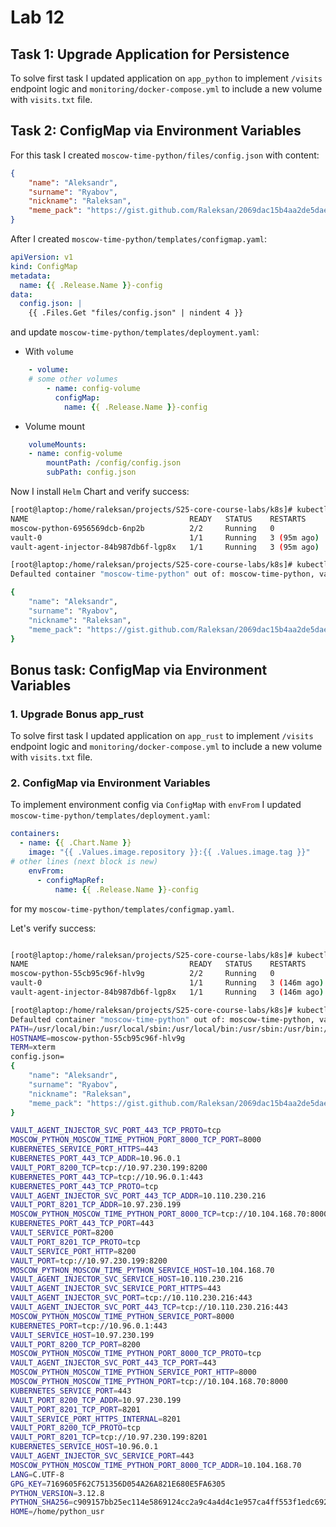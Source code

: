 # Lab 12

## Task 1: Upgrade Application for Persistence

To solve first task I updated application on `app_python` to implement `/visits` endpoint logic
and `monitoring/docker-compose.yml` to include a new volume with `visits.txt` file.

## Task 2: ConfigMap via Environment Variables

For this task I created `moscow-time-python/files/config.json` with content:

```json
{
    "name": "Aleksandr",
    "surname": "Ryabov",
    "nickname": "Raleksan",
    "meme_pack": "https://gist.github.com/Raleksan/2069dac15b4aa2de5daedba183536e69"
}
```

After I created `moscow-time-python/templates/configmap.yaml`:

```yaml
apiVersion: v1
kind: ConfigMap
metadata:
  name: {{ .Release.Name }}-config
data:
  config.json: |
    {{ .Files.Get "files/config.json" | nindent 4 }}
```

and update `moscow-time-python/templates/deployment.yaml`:

- With `volume`

```yaml
    - volume:
    # some other volumes
        - name: config-volume
          configMap:
            name: {{ .Release.Name }}-config
```

- Volume mount

```yaml
    volumeMounts:
    - name: config-volume
        mountPath: /config/config.json
        subPath: config.json
```

Now I install `Helm` Chart and verify success:

```bash
[root@laptop:/home/raleksan/projects/S25-core-course-labs/k8s]# kubectl get pods
NAME                                    READY   STATUS    RESTARTS      AGE
moscow-python-6956569dcb-6np2b          2/2     Running   0             68s
vault-0                                 1/1     Running   3 (95m ago)   26h
vault-agent-injector-84b987db6f-lgp8x   1/1     Running   3 (95m ago)   26h

[root@laptop:/home/raleksan/projects/S25-core-course-labs/k8s]# kubectl exec moscow-python-6956569dcb-6np2b -- cat /config/config.json
Defaulted container "moscow-time-python" out of: moscow-time-python, vault-agent

{
    "name": "Aleksandr",
    "surname": "Ryabov",
    "nickname": "Raleksan",
    "meme_pack": "https://gist.github.com/Raleksan/2069dac15b4aa2de5daedba183536e69"
}
```

## Bonus task: ConfigMap via Environment Variables

### 1. Upgrade Bonus app_rust

To solve first task I updated application on `app_rust` to implement `/visits` endpoint logic
and `monitoring/docker-compose.yml` to include a new volume with `visits.txt` file.

### 2. ConfigMap via Environment Variables

To implement environment config via `ConfigMap` with `envFrom` I updated `moscow-time-python/templates/deployment.yaml`:

```yaml
containers:
  - name: {{ .Chart.Name }}
    image: "{{ .Values.image.repository }}:{{ .Values.image.tag }}"
# other lines (next block is new)
    envFrom:
      - configMapRef:
          name: {{ .Release.Name }}-config
```

for my `moscow-time-python/templates/configmap.yaml`.

Let's verify success:

```bash

[root@laptop:/home/raleksan/projects/S25-core-course-labs/k8s]# kubectl get pods
NAME                                    READY   STATUS    RESTARTS       AGE
moscow-python-55cb95c96f-hlv9g          2/2     Running   0              12s
vault-0                                 1/1     Running   3 (146m ago)   26h
vault-agent-injector-84b987db6f-lgp8x   1/1     Running   3 (146m ago)   26h

[root@laptop:/home/raleksan/projects/S25-core-course-labs/k8s]# kubectl exec -it moscow-python-55cb95c96f-hlv9g -- env
Defaulted container "moscow-time-python" out of: moscow-time-python, vault-agent
PATH=/usr/local/bin:/usr/local/sbin:/usr/local/bin:/usr/sbin:/usr/bin:/sbin:/bin
HOSTNAME=moscow-python-55cb95c96f-hlv9g
TERM=xterm
config.json=
{
    "name": "Aleksandr",
    "surname": "Ryabov",
    "nickname": "Raleksan",
    "meme_pack": "https://gist.github.com/Raleksan/2069dac15b4aa2de5daedba183536e69"
}

VAULT_AGENT_INJECTOR_SVC_PORT_443_TCP_PROTO=tcp
MOSCOW_PYTHON_MOSCOW_TIME_PYTHON_PORT_8000_TCP_PORT=8000
KUBERNETES_SERVICE_PORT_HTTPS=443
KUBERNETES_PORT_443_TCP_ADDR=10.96.0.1
VAULT_PORT_8200_TCP=tcp://10.97.230.199:8200
KUBERNETES_PORT_443_TCP=tcp://10.96.0.1:443
KUBERNETES_PORT_443_TCP_PROTO=tcp
VAULT_AGENT_INJECTOR_SVC_PORT_443_TCP_ADDR=10.110.230.216
VAULT_PORT_8201_TCP_ADDR=10.97.230.199
MOSCOW_PYTHON_MOSCOW_TIME_PYTHON_PORT_8000_TCP=tcp://10.104.168.70:8000
KUBERNETES_PORT_443_TCP_PORT=443
VAULT_SERVICE_PORT=8200
VAULT_PORT_8201_TCP_PROTO=tcp
VAULT_SERVICE_PORT_HTTP=8200
VAULT_PORT=tcp://10.97.230.199:8200
MOSCOW_PYTHON_MOSCOW_TIME_PYTHON_SERVICE_HOST=10.104.168.70
VAULT_AGENT_INJECTOR_SVC_SERVICE_HOST=10.110.230.216
VAULT_AGENT_INJECTOR_SVC_SERVICE_PORT_HTTPS=443
VAULT_AGENT_INJECTOR_SVC_PORT=tcp://10.110.230.216:443
VAULT_AGENT_INJECTOR_SVC_PORT_443_TCP=tcp://10.110.230.216:443
MOSCOW_PYTHON_MOSCOW_TIME_PYTHON_SERVICE_PORT=8000
KUBERNETES_PORT=tcp://10.96.0.1:443
VAULT_SERVICE_HOST=10.97.230.199
VAULT_PORT_8200_TCP_PORT=8200
MOSCOW_PYTHON_MOSCOW_TIME_PYTHON_PORT_8000_TCP_PROTO=tcp
VAULT_AGENT_INJECTOR_SVC_PORT_443_TCP_PORT=443
MOSCOW_PYTHON_MOSCOW_TIME_PYTHON_SERVICE_PORT_HTTP=8000
MOSCOW_PYTHON_MOSCOW_TIME_PYTHON_PORT=tcp://10.104.168.70:8000
KUBERNETES_SERVICE_PORT=443
VAULT_PORT_8200_TCP_ADDR=10.97.230.199
VAULT_PORT_8201_TCP_PORT=8201
VAULT_SERVICE_PORT_HTTPS_INTERNAL=8201
VAULT_PORT_8200_TCP_PROTO=tcp
VAULT_PORT_8201_TCP=tcp://10.97.230.199:8201
KUBERNETES_SERVICE_HOST=10.96.0.1
VAULT_AGENT_INJECTOR_SVC_SERVICE_PORT=443
MOSCOW_PYTHON_MOSCOW_TIME_PYTHON_PORT_8000_TCP_ADDR=10.104.168.70
LANG=C.UTF-8
GPG_KEY=7169605F62C751356D054A26A821E680E5FA6305
PYTHON_VERSION=3.12.8
PYTHON_SHA256=c909157bb25ec114e5869124cc2a9c4a4d4c1e957ca4ff553f1edc692101154e
HOME=/home/python_usr

```
